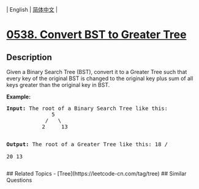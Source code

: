 
| English | [简体中文](README.md) |
# [0538. Convert BST to Greater Tree](https://leetcode-cn.com/problems/convert-bst-to-greater-tree/)
## Description
<p>Given a Binary Search Tree (BST), convert it to a Greater Tree such that every key of the original BST is changed to the original key plus sum of all keys greater than the original key in BST.</p>

<p>
<b>Example:</b>
<pre>
<b>Input:</b> The root of a Binary Search Tree like this:
              5
            /   \
           2     13

<b>Output:</b> The root of a Greater Tree like this:
             18
            /   \
          20     13
</pre>
</p>
## Related Topics
- [Tree](https://leetcode-cn.com/tag/tree)
## Similar Questions

